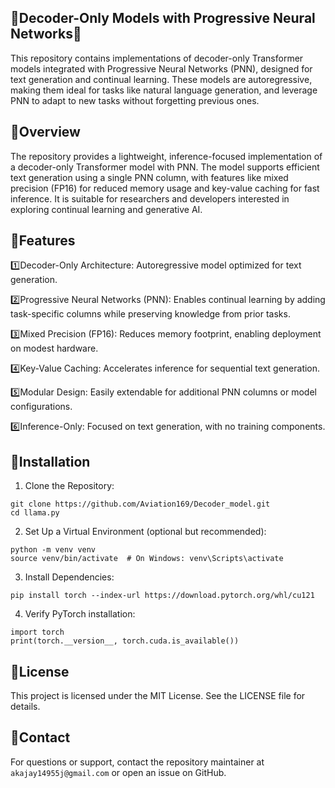 🤖Decoder-Only Models with Progressive Neural Networks🤖
--
This repository contains implementations of decoder-only Transformer models integrated with Progressive Neural Networks (PNN), designed for text generation and continual learning.
These models are autoregressive, making them ideal for tasks like natural language generation, and leverage PNN to adapt to new tasks without forgetting previous ones.

🥇Overview
--
The repository provides a lightweight, inference-focused implementation of a decoder-only Transformer model with PNN. 
The model supports efficient text generation using a single PNN column, with features like mixed precision (FP16) for reduced memory usage and key-value caching for fast inference. 
It is suitable for researchers and developers interested in exploring continual learning and generative AI.

🥈Features
--
1️⃣Decoder-Only Architecture: Autoregressive model optimized for text generation.

2️⃣Progressive Neural Networks (PNN): Enables continual learning by adding task-specific columns while preserving knowledge from prior tasks.

3️⃣Mixed Precision (FP16): Reduces memory footprint, enabling deployment on modest hardware.

4️⃣Key-Value Caching: Accelerates inference for sequential text generation.

5️⃣Modular Design: Easily extendable for additional PNN columns or model configurations.

6️⃣Inference-Only: Focused on text generation, with no training components.

🥉Installation
--
1) Clone the Repository:

```
git clone https://github.com/Aviation169/Decoder_model.git
cd llama.py
```

2) Set Up a Virtual Environment (optional but recommended):

```
python -m venv venv
source venv/bin/activate  # On Windows: venv\Scripts\activate
```

3) Install Dependencies:

```
pip install torch --index-url https://download.pytorch.org/whl/cu121
```

4) Verify PyTorch installation:

```
import torch
print(torch.__version__, torch.cuda.is_available())
```

📅License
--

This project is licensed under the MIT License. See the LICENSE file for details.

📒Contact
--

For questions or support, contact the repository maintainer at `akajay14955j@gmail.com` or open an issue on GitHub.
